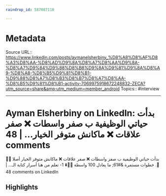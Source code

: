 ```yaml
---
raindrop_id: 587087110

---
```


# Metadata
Source URL:: https://www.linkedin.com/posts/aymanelsherbiny_%D8%A8%D8%AF%D8%A3%D8%AA-%D8%AD%D9%8A%D8%A7%D8%AA%D9%8A-%D8%A7%D9%84%D9%88%D8%B8%D9%8A%D9%81%D9%8A%D8%A9-%D8%A8-%D8%B5%D9%81%D8%B1-%D9%88%D8%A7%D8%B3%D8%B7%D8%A7%D8%AA-%D8%B5%D9%81%D8%B1-activity-7069975918672248832-ZECA?utm_source=share&amp;utm_medium=member_android
Topics:: #interview

---
# Ayman Elsherbiny on LinkedIn: بدأت حياتي الوظيفية ب صفر واسطات ❌ صفر علاقات ❌ ماكانش متوفر الخيار… | 48 comments

بدأت حياتي الوظيفية  ب صفر واسطات ❌  صفر علاقات ❌  ماكانش متوفر الخيار أصلا 🤦🏻😂.  خطوات مستمرة &amp;#61; ما يعادل 100 واسطة  🥰🔽⬇️  1- تعلم من هنا أسرار كتابة الـ… | 48 comments on LinkedIn

## Highlights
